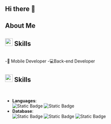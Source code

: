 ## Hi there 👋

## About Me

## <img src="https://media2.giphy.com/media/QssGEmpkyEOhBCb7e1/giphy.gif?cid=ecf05e47a0n3gi1bfqntqmob8g9aid1oyj2wr3ds3mg700bl&rid=giphy.gif" width ="25"><b> Skills</b>
<br>
-📱 Mobile Developer
-💻Back-end Developer

## <img src="https://media2.giphy.com/media/QssGEmpkyEOhBCb7e1/giphy.gif?cid=ecf05e47a0n3gi1bfqntqmob8g9aid1oyj2wr3ds3mg700bl&rid=giphy.gif" width ="25"><b> Skills</b>
<br>
<p align="center">

- **Languages**:
    <br>
        ![Static Badge](https://img.shields.io/badge/Python%20-%200A2694?style=for-the-badge&logo=python&color=0A2694)
        ![Static Badge](https://img.shields.io/badge/TypeScript%20-%204F6FE8?style=for-the-badge&logo=TypeScript&color=4F6FE8)
  <br>
- **Database**:
    <br>
        ![Static Badge](https://img.shields.io/badge/Mysql-%20FFFFFF?style=for-the-badge&logo=Mysql&color=FFFFFF)
        ![Static Badge](https://img.shields.io/badge/PostgreSql-%2055B5ED?style=for-the-badge&logo=PostgreSql&color=55B5ED)
        ![Static Badge](https://img.shields.io/badge/MongoDB%20-%20317D32?style=for-the-badge&logo=mongodb&color=317D32)
